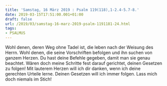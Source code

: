 ```yaml
---
title: 'Samstag, 16 März 2019 : Psalm 119(118),1-2.4-5.7-8.'
date: 2019-03-15T17:51:00.001+01:00
draft: false
url: /2019/03/samstag-16-marz-2019-psalm-1191181-24.html
tags: 
- PSALMUS
---
```


Wohl denen, deren Weg ohne Tadel ist, die leben nach der Weisung des Herrn. Wohl denen, die seine Vorschriften befolgen und ihn suchen von ganzem Herzen. Du hast deine Befehle gegeben, damit man sie genau beachtet. Wären doch meine Schritte fest darauf gerichtet, deinen Gesetzen zu folgen! Mit lauterem Herzen will ich dir danken, wenn ich deine gerechten Urteile lerne. Deinen Gesetzen will ich immer folgen. Lass mich doch niemals im Stich!